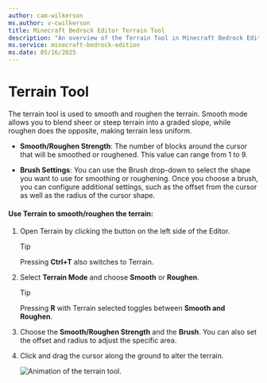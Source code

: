 ```yaml
---
author: cam-wilkerson
ms.author: v-cwilkerson
title: Minecraft Bedrock Editor Terrain Tool
description: "An overview of the Terrain Tool in Minecraft Bedrock Editor"
ms.service: minecraft-bedrock-edition
ms.date: 05/16/2025
---
```


# Terrain Tool

The terrain tool is used to smooth and roughen the terrain. Smooth mode allows you to blend sheer or steep terrain into a graded slope, while roughen does the opposite, making terrain less uniform.  

- **Smooth/Roughen Strength**: The number of blocks around the cursor that will be smoothed or roughened. This value can range from 1 to 9.

- **Brush Settings**: You can use the Brush drop-down to select the shape you want to use for smoothing or roughening. Once you choose a brush, you can configure additional settings, such as the offset from the cursor as well as the radius of the cursor shape.

#### Use Terrain to smooth/roughen the terrain:

1. Open Terrain by clicking the button on the left side of the Editor.
    > [!Tip]
    > Pressing **Ctrl+T** also switches to Terrain.

1. Select **Terrain Mode** and choose **Smooth** or **Roughen**.
    > [!Tip]
    > Pressing **R** with Terrain selected toggles between **Smooth and Roughen**.

2. Choose the **Smooth/Roughen Strength** and the **Brush**. You can also set the offset and radius to adjust the specific area.

3. Click and drag the cursor along the ground to alter the terrain.

    ![Animation of the terrain tool.](Media/editor_terrain_tool.gif)
